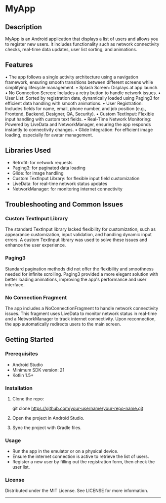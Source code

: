 # MyApp

## Description

MyApp is an Android application that displays a list of users and allows you to register new users. It includes functionality such as network connectivity checks, real-time data updates, user list sorting, and animations.

## Features
  • The app follows a single activity architecture using a navigation framework, ensuring smooth transitions between different screens while simplifying lifecycle management.
  •	Splash Screen: Displays at app launch.
	•	No Connection Screen: Includes a retry button to handle network issues.
	•	User List: Sorted by registration date, dynamically loaded using Paging3 for efficient data handling with smooth animations.
	•	User Registration: Includes fields for name, email, phone number, and job position (e.g., Frontend, Backend, Designer, QA, Security).
	•	Custom TextInput: Flexible input handling with custom text fields.
	•	Real-Time Network Monitoring: Powered by LiveData and NetworkManager, ensuring the app responds instantly to connectivity changes.
	•	Glide Integration: For efficient image loading, especially for avatar management.


## Libraries Used

- Retrofit: for network requests
- Paging3: for paginated data loading
- Glide: for image handling
- Custom TextInput Library: for flexible input field customization
- LiveData: for real-time network status updates
- NetworkManager: for monitoring internet connectivity

## Troubleshooting and Common Issues

### Custom TextInput Library
The standard TextInput library lacked flexibility for customization, such as appearance customization, input validation, and handling dynamic input errors. A custom TextInput library was used to solve these issues and enhance the user experience.

### Paging3
Standard pagination methods did not offer the flexibility and smoothness needed for infinite scrolling. Paging3 provided a more elegant solution with better loading animations, improving the app's performance and user interface.

### No Connection Fragment
The app includes a NoConnectionFragment to handle network connectivity issues. This fragment uses LiveData to monitor network status in real-time and a NetworkManager to track internet connectivity. Upon reconnection, the app automatically redirects users to the main screen.

## Getting Started

### Prerequisites
- Android Studio
- Minimum SDK version: 21
- Kotlin 1.5+

### Installation

1. Clone the repo:
   
    git clone https://github.com/your-username/your-repo-name.git
    
2. Open the project in Android Studio.
3. Sync the project with Gradle files.

### Usage

- Run the app in the emulator or on a physical device.
- Ensure the internet connection is active to retrieve the list of users.
- Register a new user by filling out the registration form, then check the user list.

### License
Distributed under the MIT License. See LICENSE for more information.

---
